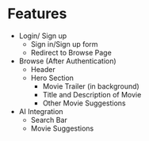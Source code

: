 # Features

- Login/ Sign up
  - Sign in/Sign up form
  - Redirect to Browse Page
- Browse (After Authentication)
  - Header
  - Hero Section
    - Movie Trailer (in background)
    - Title and Description of Movie
    - Other Movie Suggestions
- AI Integration
  - Search Bar
  - Movie Suggestions
